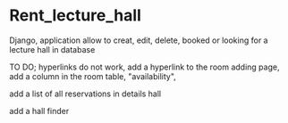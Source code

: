 # Rent_lecture_hall
Django,  application allow to creat, edit, delete, booked or looking for a lecture hall in database



TO DO;
hyperlinks do not work, add a hyperlink to the room adding page, add a column in the room table, "availability",

add a list of all reservations in details hall

add a hall finder
